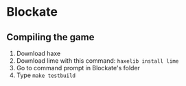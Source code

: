 # Blockate

## Compiling the game

1. Download haxe
2. Download lime with this command: `haxelib install lime`
3. Go to command prompt in Blockate's folder
4. Type `make testbuild`
